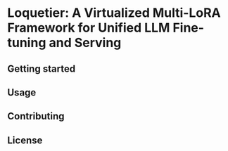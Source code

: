 # Loquetier: A Virtualized Multi-LoRA Framework for Unified LLM Fine-tuning and Serving

## Getting started

## Usage

## Contributing

## License
